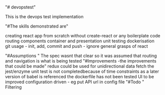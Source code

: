 
"# devopstest" 

This is the devops test implementation

"#The skills demonstrated are"

creating react app from scratch without create-react or any boilerplate code
routing
components
container and presentation
unit testing
dockerisation
git usage - init, add, commit and push -
ignore
general grasps of react

"#Assumptions "
The spec wasnt that clear so it was assumed that routing and navigation is what is being tested 
"#Improvements -the improvements that could be made"
redux could be used for unidirectional data fetch
the jest/enzyme unit test is not completedbecause of time constraints as a later version of babel is referenced
the dockerfile has not been tested
UI to be improved
configuration driven - eg put API url in config file
"#Todo "
Filtering

